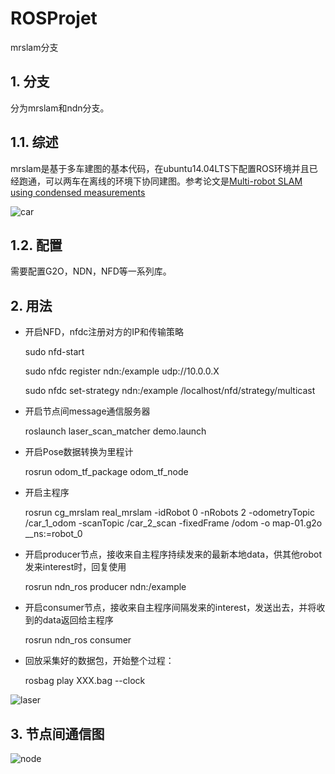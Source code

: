 # ROSProjet

mrslam分支
## 1.	分支

分为mrslam和ndn分支。

## 1.1.	综述

mrslam是基于多车建图的基本代码，在ubuntu14.04LTS下配置ROS环境并且已经跑通，可以两车在离线的环境下协同建图。参考论文是[Multi-robot SLAM using condensed measurements](http://ieeexplore.ieee.org/abstract/document/6696483/)

![car](https://github.com/liby3/ROSProjet/blob/mrslam/photos/car.jpg)


## 1.2.	配置

需要配置G2O，NDN，NFD等一系列库。

##	2.	用法

-	开启NFD，nfdc注册对方的IP和传输策略

	
	sudo nfd-start 

	sudo nfdc register ndn:/example udp://10.0.0.X
	
	sudo nfdc set-strategy ndn:/example /localhost/nfd/strategy/multicast 



-	开启节点间message通信服务器


	roslaunch laser_scan_matcher demo.launch

-	开启Pose数据转换为里程计


	rosrun odom_tf_package odom_tf_node

-	开启主程序


	rosrun cg_mrslam real_mrslam -idRobot 0 -nRobots 2 -odometryTopic /car_1_odom -scanTopic /car_2_scan -fixedFrame /odom -o map-01.g2o __ns:=robot_0

-	开启producer节点，接收来自主程序持续发来的最新本地data，供其他robot发来interest时，回复使用


	rosrun ndn_ros producer ndn:/example

-	开启consumer节点，接收来自主程序间隔发来的interest，发送出去，并将收到的data返回给主程序

	
	rosrun ndn_ros consumer

-	回放采集好的数据包，开始整个过程：


	rosbag play XXX.bag --clock


![laser](https://github.com/liby3/ROSProjet/blob/mrslam/photos/laser.jpg)


##	3.	节点间通信图

![node](https://github.com/liby3/ROSProjet/blob/mrslam/photos/NodeCommunication.png)


	

